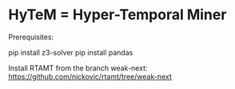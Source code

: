 # HyTeM = Hyper-Temporal Miner

Prerequisites:

pip install z3-solver
pip install pandas


Install RTAMT from the branch weak-next: https://github.com/nickovic/rtamt/tree/weak-next

